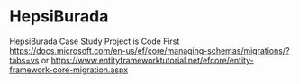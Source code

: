# HepsiBurada
HepsiBurada Case Study
Project is Code First
https://docs.microsoft.com/en-us/ef/core/managing-schemas/migrations/?tabs=vs
or
https://www.entityframeworktutorial.net/efcore/entity-framework-core-migration.aspx

